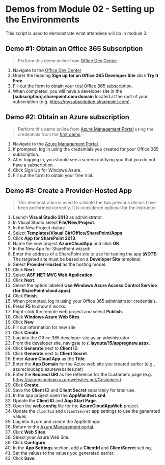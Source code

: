 Demos from Module 02 - Setting up the Environments
==================================================

This script is used to demonstrate what attendees will do in module 2.

## Demo #1: Obtain an Office 365 Subscription

> Perform this demo online from [Office Dev Center](http://msdn.microsoft.com/en-us/library/office/fp179924.aspx)

1. Navigate to the [Office Dev Center](http://msdn.microsoft.com/en-us/library/office/fp179924.aspx)
1. Under the heading **Sign up for an Office 365 Developer Site** click **Try It Free**.
1. Fill out the form to obtain your trial Office 365 subscription.
1. When completed, you will have a developer site in the **[subscription].sharepoint.com domain** located at the root of your subscription (e.g. https://mysubscription.sharepoint.com).

## Demo #2: Obtain an Azure subscription

> Perform this demo online from [Azure Management Portal](https://manage.windowsazure.com) using the credentials from the [first demo](#demo-1-obtain-an-office-365-subscription).

1. Navigate to the [Azure Management Portal](https://manage.windowsazure.com).
1. If prompted, log in using the credentials you created for your Office 365 subscription.
1. After logging in, you should see a screen notifying you that you do not have a subscription.
1. Click Sign Up for Windows Azure.
1. Fill out the form to obtain your free trial.

## Demo #3: Create a Provider-Hosted App

> This demonstration is used to validate the two previous demos have been performed correctly. It is considered optional for the instructor.

1. Launch **Visual Studio 2013** as administrator.
1. In Visual Studio select **File/New/Project**.
1. In the New Project dialog:
  1. Select **Templates/Visual C#/Office/SharePoint/Apps**.
  1. Click **App for SharePoint 2013**.
  1. Name the new project **AzureCloudApp** and click **OK**.
1. In the New App for SharePoint wizard:
  1. Enter the address of a SharePoint site to use for testing the app (***NOTE:*** The targeted site must be based on a **Developer Site** template)
  1. Select **Provider-Hosted** as the hosting model.
  1. Click **Next**.
  1. Select **ASP.NET MVC Web Application**.
  1. Click **Next**.
  1. Select the option labeled **Use Windows Azure Access Control Service (for SharePoint cloud apps)**.
  1. Click **Finish**.
  1. When prompted, log in using your Office 365 administrator credentials.
1. Press **F5** to show it works.
1. Right-click the remote web project and select **Publish**.
  1. Click **Windows Azure Web Sites**
  1. Click **New**
  1. Fill out information for new site
  1. Click **Create**
1. Log into the Office 365 developer site as an administrator
  1. From the developer site, navigate to **/_layouts/15/appregnew.aspx**.
  1. Click **Generate** next to **Client ID**.
  1. Click **Generate** next to **Client Secret**.
  1. Enter **Azure Cloud App** as the **Title**.
  1. Enter the **App Domain** for the Azure web site you created earlier (e.g., azurecloudapp.azurewebsites.net)
  1. Enter the **Redirect URI** as the reference for the Customers page (e.g. https://azurecloudapp.azurewebsites.net/Customers).
  1. Click **Create.**
  1. Save the **Client ID** and **Client Secret** separately for later use.
1. In the app project open the **AppManifest.xml**.
  1. Update the **Client ID** and **App Start Page**.
1. Open the **web.config** file for the **AzureCloudAppWeb** project.
1. Update the `ClientId` and `ClientSecret` app settings to use the generated values.
1. Log into Azure and create the AppSettings:
  1. Return to the [Azure Management portal](https://manage.windowsazure.com).
  1. Click **Web Sites**.
  1. Select your Azure Web Site.
  1. Click **Configure**.
  1. In the **App Settings** section, add a **ClientId** and **ClientSecret** setting.
  1. Set the values to the values you generated earlier.
  1. Click **Save**.

